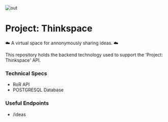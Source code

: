 
![out](https://user-images.githubusercontent.com/27021764/34580061-87fc5ace-f159-11e7-8453-272fbda16a4b.png)
# Project: Thinkspace
:cloud: A virtual space for annonymously sharing ideas. :cloud:


<p> This repository holds the backend technology used to support the 'Project: Thinkspace' API. <p>

<h3> Technical Specs </h3>
 <ul>
  <li> RoR API </li> 
  <li> POSTGRESQL Database </li>
  </ul>
  
  <h3> Useful Endpoints </h3>
   <ul>
    <li> /ideas </li>
  </ul>
  
  
